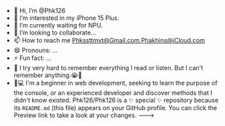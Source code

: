 - 👋 Hi, I’m @Phk126
- 👀 I’m interested in my iPhone 15 Plus.
- 🌱 I’m currently waiting for NPU.
- 💞️ I’m looking to collaborate...
- 📫 How to reach me Phkssttmvt@Gmail.com,Phakhins@iCloud.com
- 😄 Pronouns: ...
- ⚡ Fun fact: ...
- 🧠 I try very hard to remember everything I read or listen. But I can't remember anything.😭🙏
- 📱💻 I'm a beginner in web development, seeking to learn the purpose of the console, or an experienced developer and discover methods that I didn't know existed.
Phk126/Phk126 is a ✨ special ✨ repository because its `README.md` (this file) appears on your GitHub profile.
You can click the Preview link to take a look at your changes.
--->
